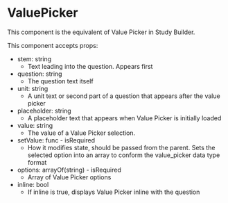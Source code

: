# ValuePicker

This component is the equivalent of Value Picker in Study Builder.

This component accepts props:

- stem: string
  - Text leading into the question. Appears first
- question: string
  - The question text itself
- unit: string
  - A unit text or second part of a question that appears after the value picker
- placeholder: string
  - A placeholder text that appears when Value Picker is initially loaded
- value: string
  - The value of a Value Picker selection.
- setValue: func - isRequired
  - How it modifies state, should be passed from the parent. Sets the selected option into an array to conform the value_picker data type format
- options: arrayOf(string) - isRequired
  - Array of Value Picker options
- inline: bool
  - If inline is true, displays Value Picker inline with the question
